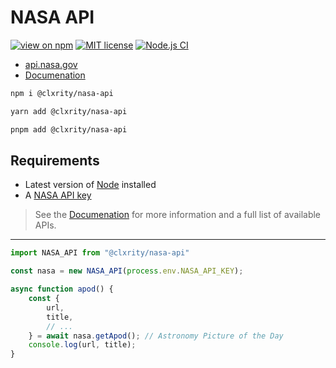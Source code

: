 # NASA API

[![view on npm](https://badgen.net/npm/v/@clxrity/nasa-api)](https://www.npmjs.org/package/@clxrity/nasa-api)
[![MIT license](https://img.shields.io/badge/license-MIT-brightgreen.svg)](https://github.com/clxrityy/nasa-api/blob/main/LICENSE)
[![Node.js CI](https://github.com/clxrityy/nasa-api/actions/workflows/main.yml/badge.svg)](https://github.com/clxrityy/nasa-api/actions/workflows/main.yml)

- [api.nasa.gov](https://api.nasa.gov)
- [Documenation](https://github.com/clxrityy/nasa-api/blob/master/DOCS.md)

```zsh
npm i @clxrity/nasa-api
```
```zsh
yarn add @clxrity/nasa-api
```
```zsh
pnpm add @clxrity/nasa-api
```

## Requirements

- Latest version of [Node](https://nodejs.org) installed
- A [NASA API key](https://api.nasa.gov/)

> See the [Documenation](https://github.com/clxrityy/nasa-api/blob/master/DOCS.md) for more information and a full list of available APIs.


---

```ts
import NASA_API from "@clxrity/nasa-api"

const nasa = new NASA_API(process.env.NASA_API_KEY);

async function apod() {
    const { 
        url, 
        title,
        // ...
    } = await nasa.getApod(); // Astronomy Picture of the Day
    console.log(url, title);
}
```